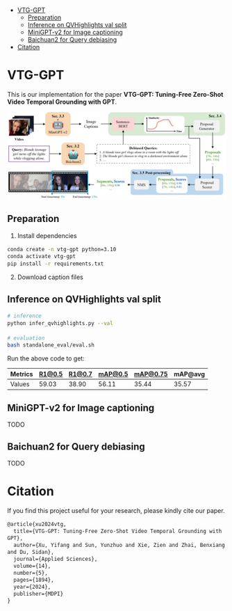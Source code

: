 - [VTG-GPT](#vtg-gpt)
  - [Preparation](#preparation)
  - [Inference on QVHighlights val split](#inference-on-qvhighlights-val-split)
  - [MiniGPT-v2 for Image captioning](#minigpt-v2-for-image-captioning)
  - [Baichuan2 for Query debiasing](#baichuan2-for-query-debiasing)
- [Citation](#citation)


# VTG-GPT

This is our implementation for the paper **VTG-GPT: Tuning-Free Zero-Shot Video Temporal Grounding with GPT**.

![Alt text](manuscript/pipeline.png)

## Preparation

1. Install dependencies

```sh
conda create -n vtg-gpt python=3.10
conda activate vtg-gpt
pip install -r requirements.txt
```

2. Download caption files




## Inference on QVHighlights val split

```sh
# inference
python infer_qvhighlights.py --val

# evaluation
bash standalone_eval/eval.sh
```

Run the above code to get:

| Metrics| R1@0.5 | R1@0.7 | mAP@0.5 | mAP@0.75 | mAP@avg |
| -----  | ------ | ------ | ------- | -------- | ------- |
| Values | 59.03  | 38.90   | 56.11   | 35.44    | 35.57   |


## MiniGPT-v2 for Image captioning
TODO

## Baichuan2 for Query debiasing
TODO


# Citation
If you find this project useful for your research, please kindly cite our paper.
```
@article{xu2024vtg,
  title={VTG-GPT: Tuning-Free Zero-Shot Video Temporal Grounding with GPT},
  author={Xu, Yifang and Sun, Yunzhuo and Xie, Zien and Zhai, Benxiang and Du, Sidan},
  journal={Applied Sciences},
  volume={14},
  number={5},
  pages={1894},
  year={2024},
  publisher={MDPI}
}
```
